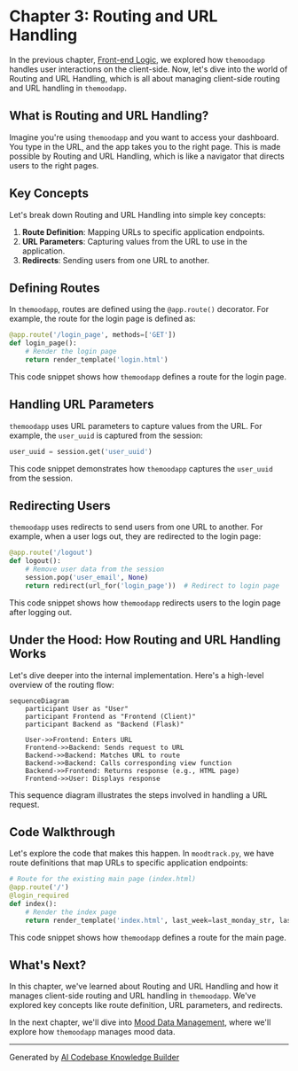 # Chapter 3: Routing and URL Handling
In the previous chapter, [Front-end Logic](02_front_end_logic.md), we explored how `themoodapp` handles user interactions on the client-side. Now, let's dive into the world of Routing and URL Handling, which is all about managing client-side routing and URL handling in `themoodapp`.

## What is Routing and URL Handling?
Imagine you're using `themoodapp` and you want to access your dashboard. You type in the URL, and the app takes you to the right page. This is made possible by Routing and URL Handling, which is like a navigator that directs users to the right pages.

## Key Concepts
Let's break down Routing and URL Handling into simple key concepts:

1. **Route Definition**: Mapping URLs to specific application endpoints.
2. **URL Parameters**: Capturing values from the URL to use in the application.
3. **Redirects**: Sending users from one URL to another.

## Defining Routes
In `themoodapp`, routes are defined using the `@app.route()` decorator. For example, the route for the login page is defined as:
```python
@app.route('/login_page', methods=['GET'])
def login_page():
    # Render the login page
    return render_template('login.html')
```
This code snippet shows how `themoodapp` defines a route for the login page.

## Handling URL Parameters
`themoodapp` uses URL parameters to capture values from the URL. For example, the `user_uuid` is captured from the session:
```python
user_uuid = session.get('user_uuid')
```
This code snippet demonstrates how `themoodapp` captures the `user_uuid` from the session.

## Redirecting Users
`themoodapp` uses redirects to send users from one URL to another. For example, when a user logs out, they are redirected to the login page:
```python
@app.route('/logout')
def logout():
    # Remove user data from the session
    session.pop('user_email', None)
    return redirect(url_for('login_page'))  # Redirect to login page
```
This code snippet shows how `themoodapp` redirects users to the login page after logging out.

## Under the Hood: How Routing and URL Handling Works
Let's dive deeper into the internal implementation. Here's a high-level overview of the routing flow:
```mermaid
sequenceDiagram
    participant User as "User"
    participant Frontend as "Frontend (Client)"
    participant Backend as "Backend (Flask)"

    User->>Frontend: Enters URL
    Frontend->>Backend: Sends request to URL
    Backend->>Backend: Matches URL to route
    Backend->>Backend: Calls corresponding view function
    Backend->>Frontend: Returns response (e.g., HTML page)
    Frontend->>User: Displays response
```
This sequence diagram illustrates the steps involved in handling a URL request.

## Code Walkthrough
Let's explore the code that makes this happen. In `moodtrack.py`, we have route definitions that map URLs to specific application endpoints:
```python
# Route for the existing main page (index.html)
@app.route('/')
@login_required
def index():
    # Render the index page
    return render_template('index.html', last_week=last_monday_str, last_day=last_day_str)
```
This code snippet shows how `themoodapp` defines a route for the main page.

## What's Next?
In this chapter, we've learned about Routing and URL Handling and how it manages client-side routing and URL handling in `themoodapp`. We've explored key concepts like route definition, URL parameters, and redirects.

In the next chapter, we'll dive into [Mood Data Management](04_mood_data_management.md), where we'll explore how `themoodapp` manages mood data.

---

Generated by [AI Codebase Knowledge Builder](https://github.com/The-Pocket/Tutorial-Codebase-Knowledge)